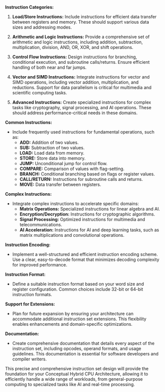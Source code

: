 **Instruction Categories:**

1. **Load/Store Instructions:** Include instructions for efficient data transfer between registers and memory. These should support various data sizes and addressing modes.

2. **Arithmetic and Logic Instructions:** Provide a comprehensive set of arithmetic and logic instructions, including addition, subtraction, multiplication, division, AND, OR, XOR, and shift operations.

3. **Control Flow Instructions:** Design instructions for branching, conditional execution, and subroutine calls/returns. Ensure efficient handling of both near and far jumps.

4. **Vector and SIMD Instructions:** Integrate instructions for vector and SIMD operations, including vector addition, multiplication, and reductions. Support for data parallelism is critical for multimedia and scientific computing tasks.

5. **Advanced Instructions:** Create specialized instructions for complex tasks like cryptography, signal processing, and AI operations. These should address performance-critical needs in these domains.

**Common Instructions:**

- Include frequently used instructions for fundamental operations, such as:
  - **ADD:** Addition of two values.
  - **SUB:** Subtraction of two values.
  - **LOAD:** Load data from memory.
  - **STORE:** Store data into memory.
  - **JUMP:** Unconditional jump for control flow.
  - **COMPARE:** Comparison of values with flag-setting.
  - **BRANCH:** Conditional branching based on flags or register values.
  - **CALL/RETURN:** Instructions for subroutine calls and returns.
  - **MOVE:** Data transfer between registers.

**Complex Instructions:**

- Integrate complex instructions to accelerate specific domains:
  - **Matrix Operations:** Specialized instructions for linear algebra and AI.
  - **Encryption/Decryption:** Instructions for cryptographic algorithms.
  - **Signal Processing:** Optimized instructions for multimedia and telecommunications.
  - **AI Acceleration:** Instructions for AI and deep learning tasks, such as matrix multiplications and convolutional operations.

**Instruction Encoding:**

- Implement a well-structured and efficient instruction encoding scheme. Use a clear, easy-to-decode format that minimizes decoding complexity for improved performance.

**Instruction Format:**

- Define a suitable instruction format based on your word size and register configuration. Common choices include 32-bit or 64-bit instruction formats.

**Support for Extensions:**

- Plan for future expansion by ensuring your architecture can accommodate additional instruction set extensions. This flexibility enables enhancements and domain-specific optimizations.

**Documentation:**

- Create comprehensive documentation that details every aspect of the instruction set, including opcodes, operand formats, and usage guidelines. This documentation is essential for software developers and compiler writers.

This precise and comprehensive instruction set design will provide the foundation for your Conceptual Hybrid CPU Architecture, allowing it to efficiently handle a wide range of workloads, from general-purpose computing to specialized tasks like AI and real-time processing.
